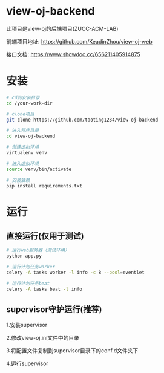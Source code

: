 # view-oj-backend
此项目是view-oj的后端项目(ZUCC-ACM-LAB)

前端项目地址: https://github.com/KeadinZhou/view-oj-web

接口文档: https://www.showdoc.cc/656211405914875

# 安装
```bash
# cd到安装目录
cd /your-work-dir

# clone项目
git clone https://github.com/taoting1234/view-oj-backend

# 进入程序目录
cd view-oj-backend

# 创建虚拟环境
virtualenv venv

# 进入虚拟环境
source venv/bin/activate

# 安装依赖
pip install requirements.txt
```
# 运行

## 直接运行(仅用于测试)
```bash
# 运行web服务器（测试环境）
python app.py

# 运行计划任务worker
celery -A tasks worker -l info -c 8 --pool=eventlet

# 运行计划任务beat
celery -A tasks beat -l info
```

## supervisor守护运行(推荐)
1.安装supervisor

2.修改view-oj.ini文件中的目录

3.将配置文件复制到supervisor目录下的conf.d文件夹下

4.运行supervisor
